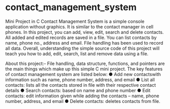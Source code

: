 # contact_management_system
Mini Project in C Contact Management System is a simple console application without
graphics. It is similar to the contact manager in cell phones. In this project, you can add,
view, edit, search and delete contacts. All added and edited records are saved in a file.
You can list contacts by name, phone no., address and email. File handling has been used
to record all data. Overall, understanding the simple source code of this project will teach
you how to add, edit, search, list and remove data using a file.

About this project:- 
File handling, data structure, functions, and pointers are the
main things which make up this simple C mini project. The key features of contact
management system are listed below:
● Add new contactswith information such as name, phone number, address, and
email
● List all contacts: lists all the contacts stored in file with their respective contact
details
● Search contacts: based on name and phone number
● Edit contacts: edit information given while adding the contacts – name, phone
number, address, and email
● Delete contacts: deletes contacts from file.

